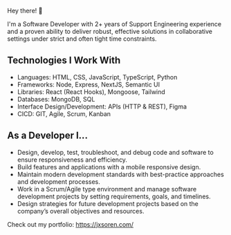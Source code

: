 Hey there! 👋

I'm a Software Developer with 2+ years of Support Engineering experience and a proven ability to deliver robust, effective solutions in collaborative settings under strict and often tight time constraints. 

## Technologies I Work With

- Languages: HTML, CSS, JavaScript, TypeScript, Python
- Frameworks: Node, Express, NextJS, Semantic UI
- Libraries: React (React Hooks), Mongoose, Tailwind
- Databases: MongoDB, SQL
- Interface Design/Development: APIs (HTTP & REST), Figma
- CICD: GIT, Agile, Scrum, Kanban

## As a Developer I...

- Design, develop, test, troubleshoot, and debug code and software to ensure responsiveness and efficiency.
- Build features and applications with a mobile responsive design.
- Maintain modern development standards with best-practice approaches and development processes.
- Work in a Scrum/Agile type environment and manage software development projects by setting requirements, goals, and timelines.
- Design strategies for future development projects based on the company’s overall objectives and resources.

Check out my portfolio: https://jxsoren.com/

